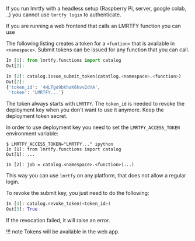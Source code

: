 If you run lmrtfy with a headless setup (Raspberry Pi, server, google colab, ..) you cannot use
`lmrtfy login` to authenticate.

If you are running a web frontend that calls an LMRTFY function you can use

The following listing creates a token for a `<funtion>` that is available in `<namespace>`. Submit
tokens can be issued for any function that you can call.

```python title="IPython listing" linenums="1"
In [1]: from lmrtfy.functions import catalog
Out[2]: 

In [2]: catalog.issue_submit_token(catatlog.<namespace>.<function>)
Out[2]: 
{'token_id': '4HLTgo9bKhaK6kvv2dYA',
 'token': 'LMRTFY...'}
```

The token always starts with `LMRTFY`. The `token_id` is needed to revoke the deployment key when you
don't want to use it anymore. Keep the deployment token secret.

In order to use deployment key you need to set the `LMRTFY_ACCESS_TOKEN` environment variable:
```shell title="Using the deployment token"
$ LMRTFY_ACCESS_TOKEN="LMRTFY..." ipython
In [1]: from lmrtfy.functions import catalog
Out[1]: ...

In [2]: job = catalog.<namespace>.<function>(...)
```

This way you can use `lmrtfy` on any platform, that does not allow a regular login.

To revoke the submit key, you just need to do the following:

```python title="Revoke the key" linenums="1"
In [3]: catalog.revoke_token(<token_id>)
Out[3]: True
```

If the revocation failed, it will raise an error.

!!! note
    Tokens will be available in the web app.
